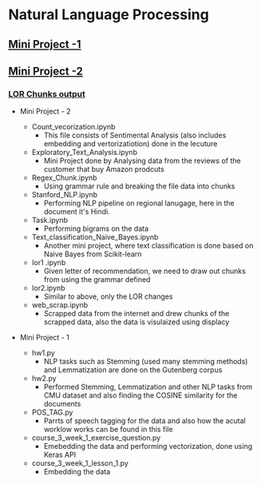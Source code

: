 # Natural Language Processing

## [Mini Project -1 ](https://github.com/gaurav2139/NLP-in-Tensorflow)
## [Mini Project -2 ](https://github.com/gaurav2139/NLP-in-Tensorflow/tree/master/Mini%20Project%20-2)
### [LOR Chunks output](https://github.com/gaurav2139/NLP-in-Tensorflow/tree/master/Chunks_output)

* Mini Project - 2
  - Count_vecorization.ipynb
    - This file consists of Sentimental Analysis (also includes embedding and vertorizatiotion) done in the lecuture 
  - Exploratory_Text_Analysis.ipynb
    - Mini Project done by Analysing data from the reviews of the customer that buy Amazon prodcuts
  - Regex_Chunk.ipynb
    - Using grammar rule and breaking the file data into chunks
  - Stanford_NLP.ipynb
    - Performing NLP pipeline on regional lanugage, here in the document it's Hindi.
  - Task.ipynb
    - Performing bigrams on the data
  - Text_classification_Naive_Bayes.ipynb
    - Another mini project, where text classification is done based on Naive Bayes from Scikit-learn
  - lor1 .ipynb
    - Given letter of recommendation, we need to draw out chunks from using the grammar defined
  - lor2.ipynb
    - Similar to above, only the LOR changes
  - web_scrap.ipynb
    - Scrapped data from the internet and drew chunks of the scrapped data, also the data is visulaized using displacy

* Mini Project - 1
  - hw1.py
    - NLP tasks such as Stemming (used many stemming methods) and Lemmatization are done on the Gutenberg corpus
  - hw2.py
    - Performed Stemming, Lemmatization and other NLP tasks from CMU dataset and also finding the COSINE similarity for the documents
  - POS_TAG.py
    - Parrts of speech tagging for the data and also how the acutal worklow works can be found in this file
  - course_3_week_1_exercise_question.py
    - Emebedding the data and performing vectorization, done using Keras API
  - course_3_week_1_lesson_1.py
    - Embedding the data
